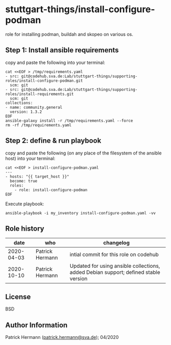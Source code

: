 stuttgart-things/install-configure-podman
=========================================

role for installing podman, buildah and skopeo on various os.

## Step 1: Install ansible requirements

copy and paste the following into your terminal:

```
cat <<EOF > /tmp/requirements.yaml
- src: git@codehub.sva.de:Lab/stuttgart-things/supporting-roles/install-configure-podman.git
  scm: git
- src: git@codehub.sva.de:Lab/stuttgart-things/supporting-roles/install-requirements.git
  scm: git
collections:
- name: community.general
  version: 1.3.2
EOF
ansible-galaxy install -r /tmp/requirements.yaml --force
rm -rf /tmp/requirements.yaml
```

## Step 2: define & run playbook 

copy and paste the following (on any place of the filesystem of the ansible host) into your terminal:

```
cat <<EOF > install-configure-podman.yaml
---
- hosts: "{{ target_host }}"
  become: true
  roles:
    - role: install-configure-podman
EOF 
```

Execute playbook:
```
ansible-playbook -i my_inventory install-configure-podman.yaml -vv 
```

Role history
----------------
| date  | who | changelog |
|---|---|---|
|2020-04-03  | Patrick Hermann | intial commit for this role on codehub
|2020-10-10  | Patrick Hermann | Updated for using ansible collections, added Debian support; defined stable version

License
-------

BSD

Author Information
------------------

Patrick Hermann (patrick.hermann@sva.de); 04/2020
